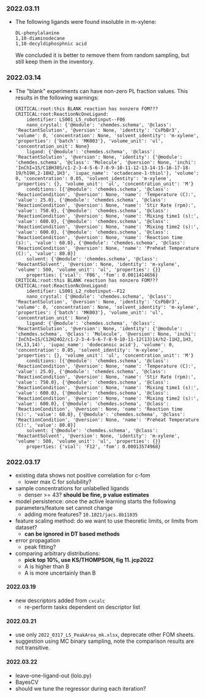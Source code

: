 
### 2022.03.11
- The following ligands were found insoluble in m-xylene:
  ```
  DL-phenylalanine
  1,10-diaminodecane
  1,10-decyldiphosphnic acid
  ```
  We concluded it is better to remove them from random sampling, 
  but still keep them in the inventory.

### 2022.03.14
- The "blank" experiments can have non-zero PL fraction values. This results in
  the following warnings:
  ```
  CRITICAL:root:this BLANK reaction has nonzero FOM???
  CRITICAL:root:ReactionNcOneLigand:
      identifier: LS001_L5_robotinput--F06
      nano_crystal: {'@module': 'chemdes.schema', '@class': 'ReactantSolution', '@version': None, 'identity': 'CsPbBr3', 'volume': 0, 'concentration': None, 'solvent_identity': 'm-xylene', 'properties': {'batch': 'MK003'}, 'volume_unit': 'ul', 'concentration_unit': None}
      ligand: {'@module': 'chemdes.schema', '@class': 'ReactantSolution', '@version': None, 'identity': {'@module': 'chemdes.schema', '@class': 'Molecule', '@version': None, 'inchi': 'InChI=1S/C18H38S/c1-2-3-4-5-6-7-8-9-10-11-12-13-14-15-16-17-18-19/h19H,2-18H2,1H3', 'iupac_name': 'octadecane-1-thiol'}, 'volume': 0, 'concentration': 0.05, 'solvent_identity': 'm-xylene', 'properties': {}, 'volume_unit': 'ul', 'concentration_unit': 'M'}
      conditions: [{'@module': 'chemdes.schema', '@class': 'ReactionCondition', '@version': None, 'name': 'Temperature (C):', 'value': 25.0}, {'@module': 'chemdes.schema', '@class': 'ReactionCondition', '@version': None, 'name': 'Stir Rate (rpm):', 'value': 750.0}, {'@module': 'chemdes.schema', '@class': 'ReactionCondition', '@version': None, 'name': 'Mixing time1 (s):', 'value': 600.0}, {'@module': 'chemdes.schema', '@class': 'ReactionCondition', '@version': None, 'name': 'Mixing time2 (s):', 'value': 600.0}, {'@module': 'chemdes.schema', '@class': 'ReactionCondition', '@version': None, 'name': 'Reaction time (s):', 'value': 60.0}, {'@module': 'chemdes.schema', '@class': 'ReactionCondition', '@version': None, 'name': 'Preheat Temperature (C):', 'value': 80.0}]
      solvent: {'@module': 'chemdes.schema', '@class': 'ReactantSolvent', '@version': None, 'identity': 'm-xylene', 'volume': 500, 'volume_unit': 'ul', 'properties': {}}
      properties: {'vial': 'F06', 'fom': 0.0011414656}
  CRITICAL:root:this BLANK reaction has nonzero FOM???
  CRITICAL:root:ReactionNcOneLigand:
      identifier: LS001_L2_robotinput--F12
      nano_crystal: {'@module': 'chemdes.schema', '@class': 'ReactantSolution', '@version': None, 'identity': 'CsPbBr3', 'volume': 0, 'concentration': None, 'solvent_identity': 'm-xylene', 'properties': {'batch': 'MK003'}, 'volume_unit': 'ul', 'concentration_unit': None}
      ligand: {'@module': 'chemdes.schema', '@class': 'ReactantSolution', '@version': None, 'identity': {'@module': 'chemdes.schema', '@class': 'Molecule', '@version': None, 'inchi': 'InChI=1S/C12H24O2/c1-2-3-4-5-6-7-8-9-10-11-12(13)14/h2-11H2,1H3,(H,13,14)', 'iupac_name': 'dodecanoic acid'}, 'volume': 0, 'concentration': 0.05, 'solvent_identity': 'm-xylene', 'properties': {}, 'volume_unit': 'ul', 'concentration_unit': 'M'}
      conditions: [{'@module': 'chemdes.schema', '@class': 'ReactionCondition', '@version': None, 'name': 'Temperature (C):', 'value': 25.0}, {'@module': 'chemdes.schema', '@class': 'ReactionCondition', '@version': None, 'name': 'Stir Rate (rpm):', 'value': 750.0}, {'@module': 'chemdes.schema', '@class': 'ReactionCondition', '@version': None, 'name': 'Mixing time1 (s):', 'value': 600.0}, {'@module': 'chemdes.schema', '@class': 'ReactionCondition', '@version': None, 'name': 'Mixing time2 (s):', 'value': 600.0}, {'@module': 'chemdes.schema', '@class': 'ReactionCondition', '@version': None, 'name': 'Reaction time (s):', 'value': 60.0}, {'@module': 'chemdes.schema', '@class': 'ReactionCondition', '@version': None, 'name': 'Preheat Temperature (C):', 'value': 80.0}]
      solvent: {'@module': 'chemdes.schema', '@class': 'ReactantSolvent', '@version': None, 'identity': 'm-xylene', 'volume': 500, 'volume_unit': 'ul', 'properties': {}}
      properties: {'vial': 'F12', 'fom': 0.00013574968}
  ```

### 2022.03.17
- existing data shows not positive correlation for c-fom
  - lower max C for solubility? 
- sample concentrations for unlabelled ligands
  - denser >= 43? **should be fine, p value estimates**
- model persistence: once the active learning starts 
  the following parameters/feature set cannot change
  - adding more features? `10.1021/jacs.8b11035`
- feature scaling method: do we want to use theoretic limits, or limits from dataset?
  - **can be ignored in DT based methods**
- error propagation
  - peak fitting?
- comparing arbitrary distributions:
  - **pick top 10%, use KS/THOMPSON, fig 11. jcp2022**
  - A is higher than B
  - A is more uncertainly than B

#### 2022.03.19
- new descriptors added from `cxcalc`
  - re-perform tasks dependent on descriptor list
#### 2022.03.21
- use only `2022_0317_LS_PeakArea_mk.xlsx`, deprecate other FOM sheets.
- suggestion using MC binary sampling, note the comparison results are not transitive.
#### 2022.03.22
- leave-one-ligand-out (lolo.py)
- BayesCV
- should we tune the regressor during each iteration?
